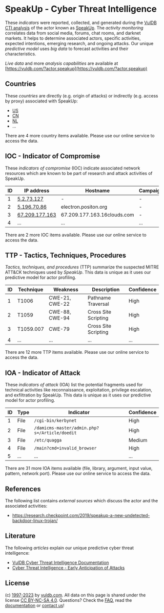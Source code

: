 # SpeakUp - Cyber Threat Intelligence

These _indicators_ were reported, collected, and generated during the [VulDB CTI analysis](https://vuldb.com/?kb.cti) of the actor known as [SpeakUp](https://vuldb.com/?actor.speakup). The _activity monitoring_ correlates data from social media, forums, chat rooms, and darknet markets. It helps to determine associated actors, specific activities, expected intentions, emerging research, and ongoing attacks. Our unique _predictive model_ uses _big data_ to forecast activities and their characteristics.

_Live data_ and more _analysis capabilities_ are available at [https://vuldb.com/?actor.speakup](https://vuldb.com/?actor.speakup)

## Countries

These _countries_ are directly (e.g. origin of attacks) or indirectly (e.g. access by proxy) associated with SpeakUp:

* [US](https://vuldb.com/?country.us)
* [CN](https://vuldb.com/?country.cn)
* [NL](https://vuldb.com/?country.nl)
* ...

There are 4 more country items available. Please use our online service to access the data.

## IOC - Indicator of Compromise

These _indicators of compromise_ (IOC) indicate associated network resources which are known to be part of research and attack activities of SpeakUp.

ID | IP address | Hostname | Campaign | Confidence
-- | ---------- | -------- | -------- | ----------
1 | [5.2.73.127](https://vuldb.com/?ip.5.2.73.127) | - | - | High
2 | [5.196.70.86](https://vuldb.com/?ip.5.196.70.86) | electron.positon.org | - | High
3 | [67.209.177.163](https://vuldb.com/?ip.67.209.177.163) | 67.209.177.163.16clouds.com | - | High
4 | ... | ... | ... | ...

There are 2 more IOC items available. Please use our online service to access the data.

## TTP - Tactics, Techniques, Procedures

_Tactics, techniques, and procedures_ (TTP) summarize the suspected MITRE ATT&CK techniques used by _SpeakUp_. This data is unique as it uses our predictive model for actor profiling.

ID | Technique | Weakness | Description | Confidence
-- | --------- | -------- | ----------- | ----------
1 | T1006 | CWE-21, CWE-22 | Pathname Traversal | High
2 | T1059 | CWE-88, CWE-94 | Cross Site Scripting | High
3 | T1059.007 | CWE-79 | Cross Site Scripting | High
4 | ... | ... | ... | ...

There are 12 more TTP items available. Please use our online service to access the data.

## IOA - Indicator of Attack

These _indicators of attack_ (IOA) list the potential fragments used for technical activities like reconnaissance, exploitation, privilege escalation, and exfiltration by SpeakUp. This data is unique as it uses our predictive model for actor profiling.

ID | Type | Indicator | Confidence
-- | ---- | --------- | ----------
1 | File | `/cgi-bin/kerbynet` | High
2 | File | `/damicms-master/admin.php?s=/Article/doedit` | High
3 | File | `/etc/quagga` | Medium
4 | File | `/main?cmd=invalid_browser` | High
5 | ... | ... | ...

There are 31 more IOA items available (file, library, argument, input value, pattern, network port). Please use our online service to access the data.

## References

The following list contains _external sources_ which discuss the actor and the associated activities:

* https://research.checkpoint.com/2019/speakup-a-new-undetected-backdoor-linux-trojan/

## Literature

The following _articles_ explain our unique predictive cyber threat intelligence:

* [VulDB Cyber Threat Intelligence Documentation](https://vuldb.com/?kb.cti)
* [Cyber Threat Intelligence - Early Anticipation of Attacks](https://www.scip.ch/en/?labs.20201022)

## License

(c) [1997-2023](https://vuldb.com/?kb.changelog) by [vuldb.com](https://vuldb.com/?kb.about). All data on this page is shared under the license [CC BY-NC-SA 4.0](https://creativecommons.org/licenses/by-nc-sa/4.0/). Questions? Check the [FAQ](https://vuldb.com/?kb.faq), read the [documentation](https://vuldb.com/?kb) or [contact us](https://vuldb.com/?contact)!
